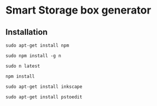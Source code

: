 # Smart Storage box generator

## Installation
`sudo apt-get install npm`

`sudo npm install -g n`

`sudo n latest `

`npm install`

`sudo apt-get install inkscape`

`sudo apt-get install pstoedit`